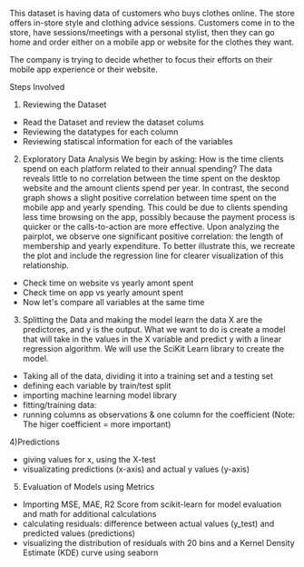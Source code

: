 This dataset is having data of customers who buys clothes online. The store offers in-store style and clothing advice sessions. Customers come in to the store, have sessions/meetings with a personal stylist, then they can go home and order either on a mobile app or website for the clothes they want.

The company is trying to decide whether to focus their efforts on their mobile app experience or their website.



Steps Involved
1) Reviewing the Dataset
* Read the Dataset and review the dataset colums
* Reviewing the datatypes for each column
* Reviewing statiscal information for each of the variables

2) Exploratory Data Analysis
We begin by asking: How is the time clients spend on each platform related to their annual spending? The data reveals little to no correlation between the time spent on the desktop website and the amount clients spend per year. In contrast, the second graph shows a slight positive correlation between time spent on the mobile app and yearly spending. This could be due to clients spending less time browsing on the app, possibly because the payment process is quicker or the calls-to-action are more effective.
Upon analyzing the pairplot, we observe one significant positive correlation: the length of membership and yearly expenditure. To better illustrate this, we recreate the plot and include the regression line for clearer visualization of this relationship.
* Check time on website vs yearly amont spent
* Check time on app vs yearly amount spent
* Now let's compare all variables at the same time

3) Splitting the Data and making the model learn the data
X are the predictores, and y is the output. What we want to do is create a model that will take in the values in the X variable and predict y with a linear regression algorithm. We will use the SciKit Learn library to create the model.
* Taking all of the data, dividing it into a training set and a testing set
* defining each variable by train/test split
* importing machine learning model library
* fitting/training data:
* running columns as observations & one column for the coefficient (Note: The higer coefficient = more important)

4)Predictions
* giving values for x, using the X-test
* visualizating predictions (x-axis) and actual y values (y-axis)

5) Evaluation of Models using Metrics
* Importing MSE, MAE, R2 Score from scikit-learn for model evaluation and math for additional calculations
* calculating residuals: difference between actual values (y_test) and predicted values (predictions)
* visualizing the distribution of residuals with 20 bins and a Kernel Density Estimate (KDE) curve using seaborn
